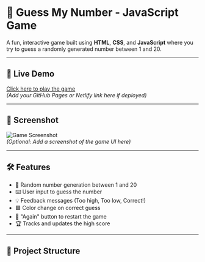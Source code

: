 # 🎯 Guess My Number - JavaScript Game

A fun, interactive game built using **HTML**, **CSS**, and **JavaScript** where you try to guess a randomly generated number between 1 and 20.

---

## 🚀 Live Demo

[Click here to play the game](#)  
_(Add your GitHub Pages or Netlify link here if deployed)_

---

## 📸 Screenshot

![Game Screenshot](screenshot.png)  
_(Optional: Add a screenshot of the game UI here)_

---

## 🛠️ Features

- 🎲 Random number generation between 1 and 20
- ⌨️ User input to guess the number
- 💡 Feedback messages (Too high, Too low, Correct!)
- 🟩 Color change on correct guess
- 🔁 "Again" button to restart the game
- 🏆 Tracks and updates the high score

---

## 📂 Project Structure
